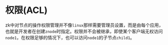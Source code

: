 # 权限(ACL)
zk中对节点的操作权限管理并不像`linux`那样需要管理员设置，而是由每个应用，也就是开发者在创建`znode`时指定。权限并不会被继承，即使某个客户端无权访问`node1`，在权限足够的情况下，也可以访问`node1`的子节点`child1`。


